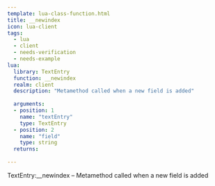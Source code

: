 ```yaml
---
template: lua-class-function.html
title: __newindex
icon: lua-client
tags:
  - lua
  - client
  - needs-verification
  - needs-example
lua:
  library: TextEntry
  function: __newindex
  realm: client
  description: "Metamethod called when a new field is added"
  
  arguments:
  - position: 1
    name: "textEntry"
    type: TextEntry
  - position: 2
    name: "field"
    type: string
  returns:
    
---
```


<div class="lua__search__keywords">
TextEntry:__newindex &#x2013; Metamethod called when a new field is added
</div>
